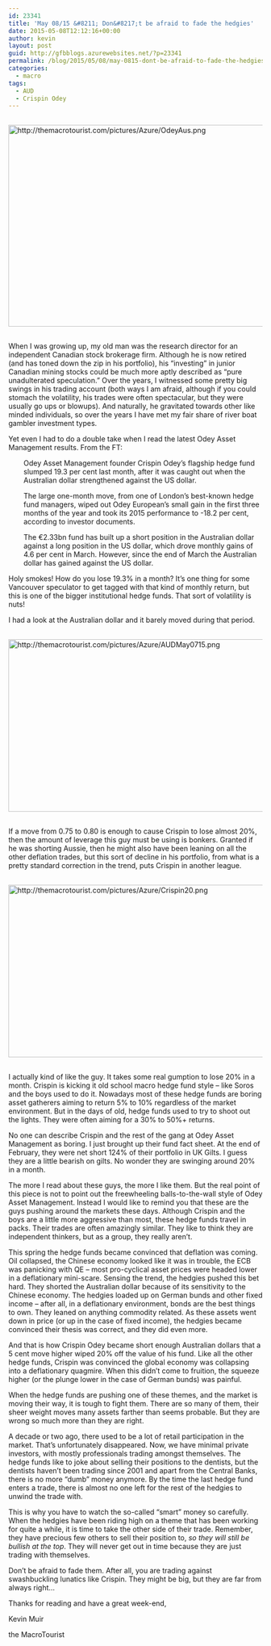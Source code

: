 ```yaml
---
id: 23341
title: 'May 08/15 &#8211; Don&#8217;t be afraid to fade the hedgies'
date: 2015-05-08T12:12:16+00:00
author: kevin
layout: post
guid: http://gfbblogs.azurewebsites.net/?p=23341
permalink: /blog/2015/05/08/may-0815-dont-be-afraid-to-fade-the-hedgies-2/
categories:
  - macro
tags:
  - AUD
  - Crispin Odey
---
```


  <img src="http://themacrotourist.com/pictures/Azure/OdeyAus.png" alt="http://themacrotourist.com/pictures/Azure/OdeyAus.png" style="margin:30px auto;display:block;" width="600" height="400">

When I was growing up, my old man was the research director for an independent Canadian stock brokerage firm. Although he is now retired (and has toned down the zip in his portfolio), his &#8220;investing&#8221; in junior Canadian mining stocks could be much more aptly described as &#8220;pure unadulterated speculation.&#8221; Over the years, I witnessed some pretty big swings in his trading account (both ways I am afraid, although if you could stomach the volatility, his trades were often spectacular, but they were usually go ups or blowups). And naturally, he gravitated towards other like minded individuals, so over the years I have met my fair share of river boat gambler investment types.

Yet even I had to do a double take when I read the latest Odey Asset Management results. From the FT:

<p style="padding-left: 30px;">
  Odey Asset Management founder Crispin Odey’s flagship hedge fund slumped 19.3 per cent last month, after it was caught out when the Australian dollar strengthened against the US dollar.
</p>

<p style="padding-left: 30px;">
  The large one-month move, from one of London’s best-known hedge fund managers, wiped out Odey European’s small gain in the first three months of the year and took its 2015 performance to -18.2 per cent, according to investor documents.
</p>

<p style="padding-left: 30px;">
  The €2.33bn fund has built up a short position in the Australian dollar against a long position in the US dollar, which drove monthly gains of 4.6 per cent in March. However, since the end of March the Australian dollar has gained against the US dollar.
</p>

Holy smokes! How do you lose 19.3% in a month? It&#8217;s one thing for some Vancouver speculator to get tagged with that kind of monthly return, but this is one of the bigger institutional hedge funds. That sort of volatility is nuts!

I had a look at the Australian dollar and it barely moved during that period.


  <img src="http://themacrotourist.com/pictures/Azure/AUDMay0715.png" alt="http://themacrotourist.com/pictures/Azure/AUDMay0715.png" style="margin:30px auto;display:block;" width="600" height="342">

If a move from 0.75 to 0.80 is enough to cause Crispin to lose almost 20%, then the amount of leverage this guy must be using is bonkers. Granted if he was shorting Aussie, then he might also have been leaning on all the other deflation trades, but this sort of decline in his portfolio, from what is a pretty standard correction in the trend, puts Crispin in another league.


  <img src="http://themacrotourist.com/pictures/Azure/Crispin20.png" alt="http://themacrotourist.com/pictures/Azure/Crispin20.png" style="margin:30px auto;display:block;" width="600" height="342">

I actually kind of like the guy. It takes some real gumption to lose 20% in a month. Crispin is kicking it old school macro hedge fund style &#8211; like Soros and the boys used to do it. Nowadays most of these hedge funds are boring asset gatherers aiming to return 5% to 10% regardless of the market environment. But in the days of old, hedge funds used to try to shoot out the lights. They were often aiming for a 30% to 50%+ returns.

No one can describe Crispin and the rest of the gang at Odey Asset Management as boring. I just brought up their fund fact sheet. At the end of February, they were net short 124% of their portfolio in UK Gilts. I guess they are a little bearish on gilts. No wonder they are swinging around 20% in a month.

The more I read about these guys, the more I like them. But the real point of this piece is not to point out the freewheeling balls-to-the-wall style of Odey Asset Management. Instead I would like to remind you that these are the guys pushing around the markets these days. Although Crispin and the boys are a little more aggressive than most, these hedge funds travel in packs. Their trades are often amazingly similar. They like to think they are independent thinkers, but as a group, they really aren&#8217;t.

This spring the hedge funds became convinced that deflation was coming. Oil collapsed, the Chinese economy looked like it was in trouble, the ECB was panicking with QE &#8211; most pro-cyclical asset prices were headed lower in a deflationary mini-scare. Sensing the trend, the hedgies pushed this bet hard. They shorted the Australian dollar because of its sensitivity to the Chinese economy. The hedgies loaded up on German bunds and other fixed income &#8211; after all, in a deflationary environment, bonds are the best things to own. They leaned on anything commodity related. As these assets went down in price (or up in the case of fixed income), the hedgies became convinced their thesis was correct, and they did even more.

And that is how Crispin Odey became short enough Australian dollars that a 5 cent move higher wiped 20% off the value of his fund. Like all the other hedge funds, Crispin was convinced the global economy was collapsing into a deflationary quagmire. When this didn&#8217;t come to fruition, the squeeze higher (or the plunge lower in the case of German bunds) was painful.

When the hedge funds are pushing one of these themes, and the market is moving their way, it is tough to fight them. There are so many of them, their sheer weight moves many assets farther than seems probable. But they are wrong so much more than they are right.

A decade or two ago, there used to be a lot of retail participation in the market. That&#8217;s unfortunately disappeared. Now, we have minimal private investors, with mostly professionals trading amongst themselves. The hedge funds like to joke about selling their positions to the dentists, but the dentists haven&#8217;t been trading since 2001 and apart from the Central Banks, there is no more &#8220;dumb&#8221; money anymore. By the time the last hedge fund enters a trade, there is almost no one left for the rest of the hedgies to unwind the trade with.

This is why you have to watch the so-called &#8220;smart&#8221; money so carefully. When the hedgies have been riding high on a theme that has been working for quite a while, it is time to take the other side of their trade. Remember, they have precious few others to sell their position to, _so they will still be bullish at the top_. They will never get out in time because they are just trading with themselves.

Don&#8217;t be afraid to fade them. After all, you are trading against swashbuckling lunatics like Crispin. They might be big, but they are far from always right&#8230;

Thanks for reading and have a great week-end,
  
Kevin Muir
  
the MacroTourist